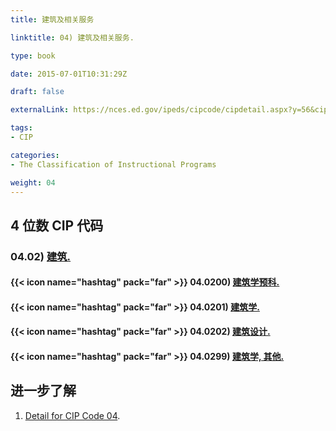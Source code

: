 ```yaml
---
title: 建筑及相关服务

linktitle: 04) 建筑及相关服务.

type: book

date: 2015-07-01T10:31:29Z

draft: false

externalLink: https://nces.ed.gov/ipeds/cipcode/cipdetail.aspx?y=56&cipid=90266

tags:
- CIP

categories:
- The Classification of Instructional Programs

weight: 04
---
```


## 4 位数 CIP 代码

### 04.02) [建筑.](https://nces.ed.gov/ipeds/cipcode/cipdetail.aspx?y=56&cipid=90267)

#### {{< icon name="hashtag" pack="far" >}} 04.0200) [建筑学预科.](https://nces.ed.gov/ipeds/cipcode/cipdetail.aspx?y=56&cipid=91756)

#### {{< icon name="hashtag" pack="far" >}} 04.0201) [建筑学.](https://nces.ed.gov/ipeds/cipcode/cipdetail.aspx?y=56&cipid=90268)

#### {{< icon name="hashtag" pack="far" >}} 04.0202) [建筑设计.](https://nces.ed.gov/ipeds/cipcode/cipdetail.aspx?y=56&cipid=91759)

#### {{< icon name="hashtag" pack="far" >}} 04.0299) [建筑学, 其他.](https://nces.ed.gov/ipeds/cipcode/cipdetail.aspx?y=56&cipid=92997)


## 进一步了解

1. [Detail for CIP Code 04](https://nces.ed.gov/ipeds/cipcode/cipdetail.aspx?y=56&cip=04).

<!-- MINI HOUSE [Ouroboros arq](https://www.facebook.com/ouroborosarq/) -->
<!-- {{< youtube mALTsnF2XRU >}} -->